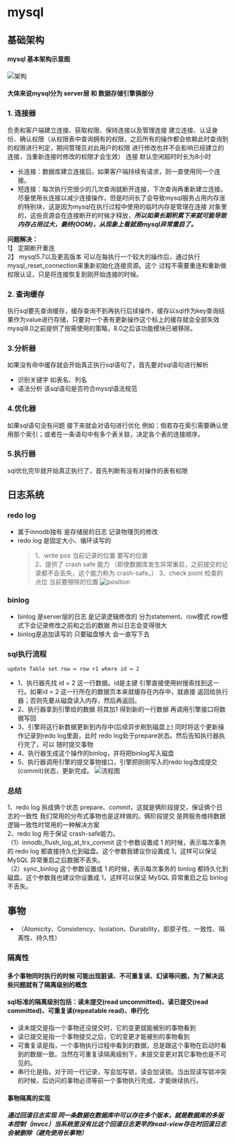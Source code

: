 # mysql

## 基础架构
#### mysql 基本架构示意图
![架构](https://static001.geekbang.org/resource/image/0d/d9/0d2070e8f84c4801adbfa03bda1f98d9.png)

#### 大体来说mysql分为 server层 和 数据存储引擎俩部分
###  1. 连接器 
   负责和客户端建立连接、获取权限、保持连接以及管理连接
   建立连接、认证身份、确认权限（从权限表中查询拥有的权限，之后所有的操作都会依赖此时查询到的权限进行判定，期间管理员对此用户的权限
   进行修改也并不会影响已经建立的连接，当重新连接时修改的权限才会生效）
   连接 默认空闲超时时长为8小时
   - 长连接：数据库建立连接后，如果客户端持续有请求，则一直使用同一个连接。
   - 短连接：每次执行完很少的几次查询就断开连接，下次查询再重新建立连接。  
    尽量使用长连接以减少连接操作，但是时间长了会导致mysql服务占用内存涨的特别块，这是因为mysql在执行过程中使用的临时内存是管理在连接
     对象里的，这些资源会在连接断开的时候才释放，**_所以如果长期积累下来就可能导致内存占用过大，最终(OOM)，从现象上看就是mysql异常重启了。_**
   
**问题解决：**   
   1】 定期断开重连  
   2】 mysql5.7以及更高版本 可以在每执行一个较大的操作后，通过执行 mysql_reset_connection来重新初始化连接资源。这个
   过程不需要重连和重新做权限认证，只是将连接恢复到刚开始连接的时候。
     
    
### 2. 查询缓存  
执行sql要先查询缓存，缓存查询不到再执行后续操作，缓存以sql作为key查询结果作为value进行存储，只要对一个表有更新操作这个标上的缓存就会全部失效
mysql8.0之前提供了按需使用的策略，8.0之后该功能模块已被移除。

### 3.分析器
如果没有命中缓存就会开始真正执行sql语句了，首先要对sql语句进行解析
- 识别关键字 如表名、列名
- 语法分析 该sql语句是否符合mysql语法规范
### 4.优化器
如果sql语句没有问题 接下来就会对语句进行优化 例如：倘若存在索引需要确认使用那个索引；或者在一条语句中有多个表关联，决定各个表的连接顺序。
### 5.执行器
sql优化完毕就开始真正执行了，首先判断有没有对操作的表有权限

## 日志系统
### redo log
+ 属于innodb独有 是存储层的日志 记录物理页的修改
+ redo log 是固定大小、循环读写的
  > 1、write pos 当前记录的位置 要写的位置  
  > 2、提供了 crash safe 能力 （即使数据库发生异常重启，之前提交的记录都不会丢失，这个能力称为 crash-safe。）
  > 3、check point  检查的点位 当前要擦除的位置
  ![position](https://static001.geekbang.org/resource/image/16/a7/16a7950217b3f0f4ed02db5db59562a7.png)
  
### binlog
+ binlog 是server层的日志 是记录逻辑修改的 分为statement、row模式 row模式下会记录修改之前和之后的数据 所以日志会变得很大
+ binlog是追加读写的 只要磁盘够大 会一直写下去

### sql执行流程
    update Table set row = row +1 where id = 2
- 1、执行器先找 id = 2 这一行数据。id是主键 引擎直接使用树搜索找到这一行。如果id = 2 这一行所在的数据页本来就缓存在内存中，就直接
返回给执行器；否则先要从磁盘读入内存，然后再返回。
- 2、执行器拿到引擎给的数据 将其加1 得到新的一行数据 再调用引擎接口将数据写回
- 3、引擎将这行新数据更新到内存中(后续异步刷到磁盘上) 同时将这个更新操作记录到redo log里面，此时 redo log处于prepare状态。然后告知执行器执行完了，可以
随时提交事物
- 4、执行器生成这个操作的binlog，并将把binlog写入磁盘
- 5、执行器调用引擎的提交事物接口，引擎把刚刚写入的redo log改成提交(commit)状态，更新完成。
    ![流程图](https://static001.geekbang.org/resource/image/2e/be/2e5bff4910ec189fe1ee6e2ecc7b4bbe.png)

### 总结   
1、redo log 拆成俩个状态 prepare、commit，这就是俩阶段提交，保证俩个日志的一致性 我们常用的分布式事物也是这样做的。俩阶段提交
是跨服务维持数据逻辑一致性时常用的一种解决方案  
2、redo log 用于保证 crash-safe能力。        
（1）innodb_flush_log_at_trx_commit 这个参数设置成 1 的时候，表示每次事务的 redo log 都直接持久化到磁盘。这个参数我建议你设置成 1，这样可以保证 MySQL 异常重启之后数据不丢失。   
（2）sync_binlog 这个参数设置成 1 的时候，表示每次事务的 binlog 都持久化到磁盘。这个参数我也建议你设置成 1，这样可以保证 MySQL 异常重启之后 binlog 不丢失。    

## 事物
+ （Atomicity、Consistency、Isolation、Durability，即原子性、一致性、隔离性、持久性）
### 隔离性
#### 多个事物同时执行的时候 可能出现脏读、不可重复读、幻读等问题，为了解决这些问题就有了隔离级别的概念
#### sql标准的隔离级别包括：读未提交(read uncommitted)、读已提交(read committed)、可重复读(repeatable read)、串行化
+ 读未提交是指一个事物还没提交时，它的变更就能被别的事物看到
+ 读已提交是指一个事物提交之后，它的变更才能被别的事物看到
+ 可重复读是指，一个事物执行过程中看到的数据，总是跟这个事物在启动时看到的数据一致。当然在可重复读隔离级别下，未提交变更对其它事物也是不可见的。
+ 串行化是指，对于同一行记录，写会加写锁，读会加读锁。当出现读写锁冲突的时候，后访问的事物必须等前一个事物执行完成，才能继续执行。
#### 事物隔离的实现
##### 通过回滚日志实现 同一条数据在数据库中可以存在多个版本，就是数据库的多版本控制（mvcc）当系统里没有比这个回滚日志更早的read-view存在时回滚日志会被删除（避免使用长事物）



